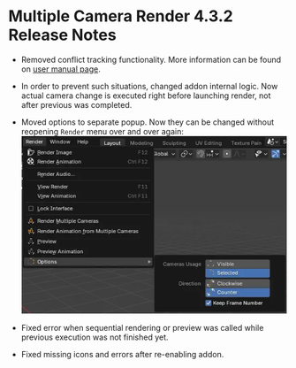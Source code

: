 # Multiple Camera Render 4.3.2 Release Notes

* Removed conflict tracking functionality. More information can be found on [user manual page](https://mcr.readthedocs.io/latest/pages/conflicts.html).

* In order to prevent such situations, changed addon internal logic. Now actual camera change is executed right before launching render, not after previous was completed.

* Moved options to separate popup. Now they can be changed without reopening `Render` menu over and over again:
  ![UI v4.3.2](https://raw.githubusercontent.com/ivan-perevala/multiple_camera_render/refs/heads/main/.github/images/ui_v432.webp)

* Fixed error when sequential rendering or preview was called while previous execution was not finished yet.

* Fixed missing icons and errors after re-enabling addon.
